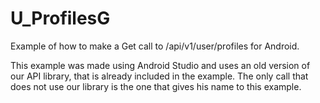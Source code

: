 U_ProfilesG
===================

Example of how to make a Get call to /api/v1/user/profiles for Android.

This example was made using Android Studio and uses an old version of our API library, that is already included in the example. The only call that does not use our library is the one that gives his name to this example.



